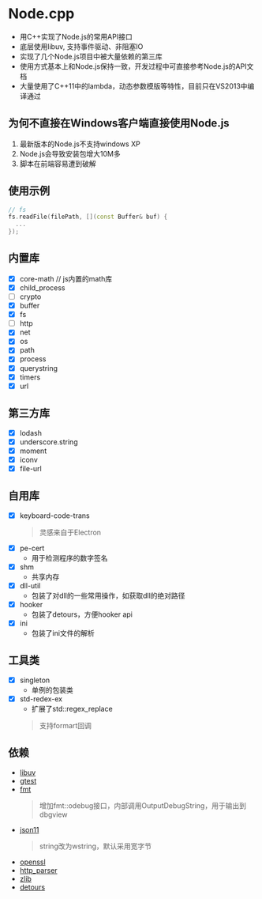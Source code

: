 # Node.cpp
* 用C++实现了Node.js的常用API接口
* 底层使用libuv, 支持事件驱动、非阻塞IO
* 实现了几个Node.js项目中被大量依赖的第三库
* 使用方式基本上和Node.js保持一致，开发过程中可直接参考Node.js的API文档
* 大量使用了C++11中的lambda，动态参数模版等特性，目前只在VS2013中编译通过

## 为何不直接在Windows客户端直接使用Node.js
1. 最新版本的Node.js不支持windows XP
2. Node.js会导致安装包增大10M多
3. 脚本在前端容易遭到破解

## 使用示例
```cpp
// fs
fs.readFile(filePath, [](const Buffer& buf) {
  ...
});
```

## 内置库
- [x] core-math  // js内置的math库
- [x] child_process
- [ ] crypto
- [x] buffer
- [x] fs
- [ ] http
- [x] net
- [x] os
- [x] path
- [x] process
- [x] querystring
- [x] timers
- [x] url

## 第三方库
- [x] lodash
- [x] underscore.string
- [x] moment
- [x] iconv
- [x] file-url

## 自用库
- [x] keyboard-code-trans
  > 灵感来自于Electron
- [x] pe-cert
  * 用于检测程序的数字签名
- [x] shm
  * 共享内存
- [x] dll-util
  * 包装了对dll的一些常用操作，如获取dll的绝对路径
- [x] hooker
  * 包装了detours，方便hooker api
- [x] ini
  * 包装了ini文件的解析

## 工具类
- [x] singleton
  * 单例的包装类
- [x] std-redex-ex
  * 扩展了std::regex_replace
  > 支持formart回调

## 依赖
* [libuv](https://github.com/libuv/libuv)
* [gtest](https://github.com/google/googletest)
* [fmt](https://github.com/fmtlib/fmt)
  > 增加fmt::odebug接口，内部调用OutputDebugString，用于输出到dbgview
* [json11](https://github.com/dropbox/json11)
  > string改为wstring，默认采用宽字节
* [openssl](https://www.openssl.org/)
* [http_parser](https://github.com/nodejs/http-parser)
* [zlib](https://github.com/madler/zlib)
* [detours](http://research.microsoft.com/en-us/projects/detours/)